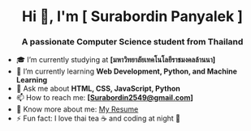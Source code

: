<h1 align="center">Hi 👋, I'm [ Surabordin Panyalek ]</h1>
<h3 align="center">A passionate Computer Science student from Thailand</h3>

- 🎓 I’m currently studying at **[มหาวิทยาลัยเทคโนโลยีราชมงคลล้านนา]**
- 🌱 I’m currently learning **Web Development, Python, and Machine Learning**
- 💬 Ask me about **HTML, CSS, JavaScript, Python**
- 📫 How to reach me: **[Surabordin2549@gmail.com]**
- 📄 Know more about me: [My Resume](https://your-resume-link.com)
- ⚡ Fun fact: I love thai tea ☕ and coding at night 🌙
